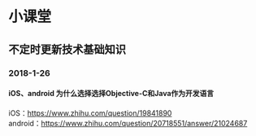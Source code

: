 # 小课堂
## 不定时更新技术基础知识

### 2018-1-26

#### iOS、android 为什么选择选择Objective-C和Java作为开发语言
iOS：https://www.zhihu.com/question/19841890 <br>
android：https://www.zhihu.com/question/20718551/answer/21024687 <br>

